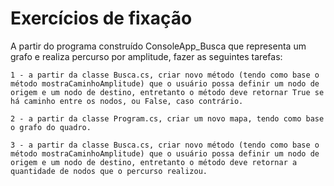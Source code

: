 # Exercícios de fixação

A partir do programa construído ConsoleApp_Busca que representa um grafo e realiza percurso por amplitude, fazer as seguintes tarefas:

    1 - a partir da classe Busca.cs, criar novo método (tendo como base o método mostraCaminhoAmplitude) que o usuário possa definir um nodo de origem e um nodo de destino, entretanto o método deve retornar True se há caminho entre os nodos, ou False, caso contrário.

    2 - a partir da classe Program.cs, criar um novo mapa, tendo como base o grafo do quadro.

    3 - a partir da classe Busca.cs, criar novo método (tendo como base o método mostraCaminhoAmplitude) que o usuário possa definir um nodo de origem e um nodo de destino, entretanto o método deve retornar a quantidade de nodos que o percurso realizou.